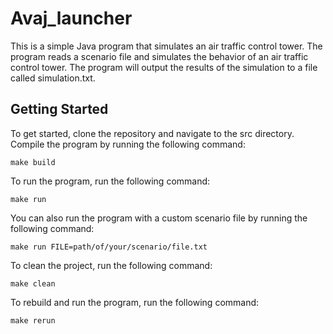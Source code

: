 # Avaj_launcher

This is a simple Java program that simulates an air traffic control tower. The program reads a scenario file and simulates the behavior of an air traffic control tower. The program will output the results of the simulation to a file called simulation.txt.

## Getting Started

To get started, clone the repository and navigate to the src directory. Compile the program by running the following command:

```
make build
```

To run the program, run the following command:

```
make run
```

You can also run the program with a custom scenario file by running the following command:

```
make run FILE=path/of/your/scenario/file.txt
```

To clean the project, run the following command:

```
make clean
```

To rebuild and run the program, run the following command:

```
make rerun
```